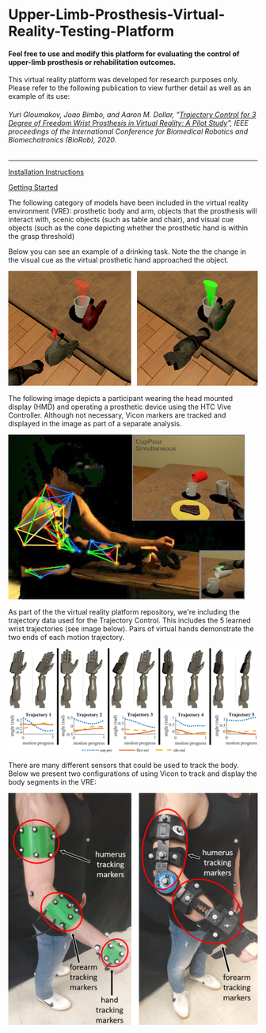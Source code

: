 # Upper-Limb-Prosthesis-Virtual-Reality-Testing-Platform
#### Feel free to use and modify this platform for evaluating the control of upper-limb prosthesis or rehabilitation outcomes.

This virtual reality platform was developed for research purposes only. Please refer to the following publication to view further detail as well as an example of its use:

###### Yuri Gloumakov, Joao Bimbo, and Aaron M. Dollar, "[Trajectory Control for 3 Degree of Freedom Wrist Prosthesis in Virtual Reality: A Pilot Study](https://www.eng.yale.edu/grablab/pubs/Gloumakov_BIOROB2020.pdf)", *IEEE proceedings of the International Conference for Biomedical Robotics and Biomechatronics (BioRob)*, 2020.

-----------
[Installation Instructions](install.md)

[Getting Started](GettingStarted.md)



The following category of models have been included in the virtual reality environment (VRE): prosthetic body and arm, objects that the prosthesis will interact with, scenic objects (such as table and chair), and visual cue objects (such as the cone depicting whether the prosthetic hand is within the grasp threshold)

Below you can see an example of a drinking task. Note the the change in the visual cue as the virtual prosthetic hand approached the object.

![alt text](VR_reach_crop.png "VRE example")

The following image depicts a participant wearing the head mounted display (HMD) and operating a prosthetic device using the HTC Vive Controller. Although not necessary, Vicon markers are tracked and displayed in the image as part of a separate analysis.

![alt text](splash2.jpg "Participant Figure")


As part of the the virtual reality platform repository, we're including the trajectory data used for the Trajectory Control. This includes the 5 learned wrist trajectories (see image below). Pairs of virtual hands demonstrate the two ends of each motion trajectory.

![alt text](traj_wrist_v3.png "Participant Figure")

There are many different sensors that could be used to track the body. Below we present two configurations of using Vicon to track and display the body segments in the VRE:

![alt text](Marker_arm.png "Participant Figure")
